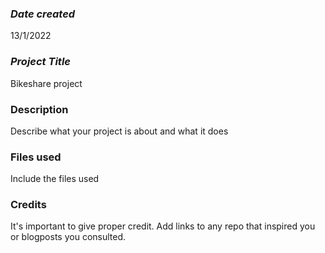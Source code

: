 ### *Date created*
13/1/2022

### *Project Title*
Bikeshare project


### Description
Describe what your project is about and what it does

### Files used
Include the files used

### Credits
It's important to give proper credit. Add links to any repo that inspired you or blogposts you consulted.

